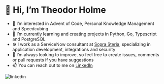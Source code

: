 # 👋 Hi, I’m Theodor Holme
- 👀 I’m interested in Advent of Code, Personal Knowledge Management and Speedcubing
- 🌱 I’m currently learning and creating projects in Python, Go, Typescript and PostgreSQL
- ⚙️ I work as a ServiceNow consultant at [Sopra Steria](https://www.soprasteria.com/), specializing in application development, integrations and security
- 🚀 I’m always looking to improve, so feel free to create issues, comments or pull requests if you have suggestions
- 📫 You can reach out to me on [LinkedIn](https://no.linkedin.com/in/theodor-holme)

[<img align="left" alt="linkedin" src="https://img.shields.io/badge/LinkedIn-0072b1?style=for-the-badge&logo=linkedin&logoColor=fff" />][linkedin]

[linkedin]: https://www.linkedin.com/in/theodor-holme
